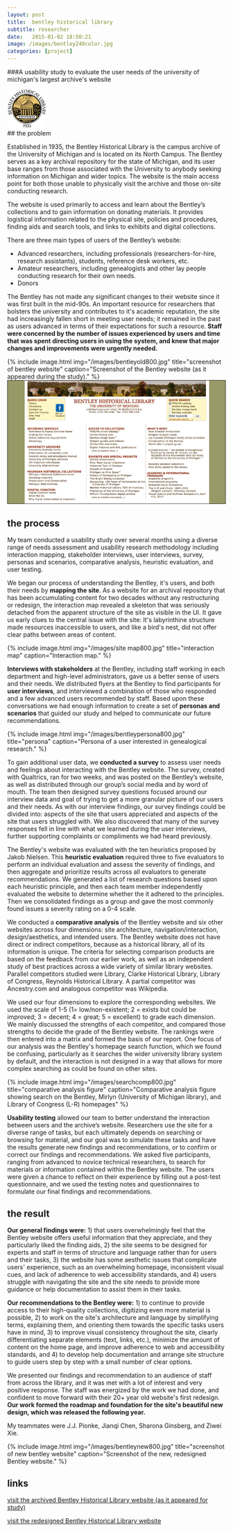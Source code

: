 ```yaml
---
layout: post
title:  bentley historical library
subtitle: researcher
date:   2015-01-02 18:50:21
image: /images/bentley240color.jpg
categories: [project] 
---
```


###A usability study to evaluate the user needs of the university of michigan's largest archive's website

<div class="image-wrapper">
	<img id="first-image" src="/images/bentleylogocolor.png"/>
</div>
## the problem

Established in 1935, the Bentley Historical Library is the campus archive of the University of Michigan and is located on its North Campus. The Bentley serves as a key archival repository for the state of Michigan, and its user base ranges from those associated with the University to anybody seeking information on Michigan and wider topics. The website is the main access point for both those unable to physically visit the archive and those on-site conducting research. 

The website is used primarily to access and learn about the Bentley’s collections and to gain information on donating materials. It provides logistical information related to the physical site, policies and procedures, finding aids and search tools, and links to exhibits and digital collections. 

There are three main types of users of the Bentley’s website:

* Advanced researchers, including professionals (researchers-for-hire, research assistants), students, reference desk workers, etc.
* Amateur researchers, including genealogists and other lay people conducting research for their own needs.
* Donors

The Bentley has not made any significant changes to their website since it was first built in the mid-90s. An important resource for researchers that bolsters the university and contributes to it's academic reputation, the site had increasingly fallen short in meeting user needs; it remained in the past as users advanced in terms of their expectations for such a resource. **Staff were concerned by the number of issues experienced by users and time that was spent directing users in using the system, and knew that major changes and improvements were urgently needed.**

{% include image.html img="/images/bentleyold800.jpg" title="screenshot of bentley website" caption="Screenshot of the Bentley website (as it appeared during the study)." %}
![screenshot of bentley website](/images/bentleyold800.jpg)


## the process

My team conducted a usability study over several months using a diverse range of needs assessment and usability research methodology including interaction mapping, stakeholder interviews, user interviews, survey, personas and scenarios, comparative analysis, heuristic evaluation, and user testing.

We began our process of understanding the Bentley, it's users, and both their needs by **mapping the site**. As a website for an archival repository that has been accumulating content for two decades without any restructuring or redesign, the interaction map revealed a skeleton that was seriously detached from the apparent structure of the site as visible in the UI.  It gave us early clues to the central issue with the site: It's labyrinthine structure made resources inaccessible to users, and like a bird's nest, did not offer clear paths between areas of content.

{% include image.html img="/images/site map800.jpg" title="interaction map" caption="Interaction map." %}

**Interviews with stakeholders** at the Bentley, including staff working in each department and high-level administrators, gave us a better sense of users and their needs. We distributed flyers at the Bentley to find participants for **user interviews**, and interviewed a combination of those who responded and a few advanced users recommended by staff. Based upon these conversations we had enough information to create a set of **personas and scenarios** that guided our study and helped to communicate our future recommendations.

{% include image.html img="/images/bentleypersona800.jpg" title="persona" caption="Persona of a user interested in genealogical research." %}

To gain additional user data, we **conducted a survey** to assess user needs and feelings about interacting with the Bentley website. The survey, created with Qualtrics, ran for two weeks, and was posted on the Bentley’s website, as well as distributed through our group’s social media and by word of mouth. The team then designed survey questions focused around our interview data and goal of trying to get a more granular picture of our users and their needs. As with our interview findings, our survey findings could be divided into: aspects of the site that users appreciated and aspects of the site that users struggled with. We also discovered that many of the survey responses fell in line with what we learned during the user interviews, further supporting complaints or compliments we had heard previously. 

The Bentley's website was evaluated with the ten heuristics proposed by Jakob Nielsen. This **heuristic evaluation** required three to five evaluators to perform an individual evaluation and assess the severity of findings, and then aggregate and prioritize results across all evaluators to generate recommendations. We generated a list of research questions based upon each heuristic principle, and then each team member independently evaluated the website to determine whether the it adhered to the principles. Then we consolidated findings as a group and gave the most commonly found issues a severity rating on a 0-4 scale.

We conducted a **comparative analysis** of the Bentley website and six other websites across four dimensions: site architecture, navigation/interaction, design/aesthetics, and intended users. The Bentley website does not have direct or indirect competitors, because as a historical library, all of its information is unique. The criteria for selecting comparison products are based on the feedback from our earlier work, as well as an independent study of best practices across a wide variety of similar library websites. Parallel competitors studied were Library, Clarke Historical Library, Library of Congress, Reynolds Historical Library. A partial competitor was Ancestry.com and analogous competitor was Wikipedia. 

We used our four dimensions to explore the corresponding websites. We used the scale of 1-5 (1= low/non-existent; 2 = exists but could be improved; 3 = decent; 4 = great; 5 = excellent) to grade each dimension. We mainly discussed the strengths of each competitor, and compared those strengths to decide the grade of the Bentley website. The rankings were then entered into a matrix and formed the basis of our report. One focus of our analysis was the Bentley's homepage search function, which we found be confusing, particularly as it searches the wider university library system by default, and the interaction is not designed in a way that allows for more complex searching as could be found on other sites. 

{% include image.html img="/images/searchcomp800.jpg" title="comparative analysis figure" caption="Comparative analysis figure showing search on the Bentley, Mirlyn (University of Michigan library), and Library of Congress (L-R) homepages" %}

**Usability testing** allowed our team to better understand the interaction between users and the archive’s website. Researchers use the site for a diverse range of tasks, but each ultimately depends on searching or browsing for material, and our goal was to simulate these tasks and have the results generate new findings and recommendations, or to confirm or correct our findings and recommendations. We asked five participants, ranging from advanced to novice technical researchers, to search for materials or information contained within the Bentley website. The users were given a chance to reflect on their experience by filling out a post-test questionnaire, and we used the testing notes and questionnaires to formulate our final findings and recommendations.

## the result

**Our general findings were:** 1) that users overwhelmingly feel that the Bentley website offers useful information that they appreciate, and they particularly liked the finding aids, 2) the site seems to be designed for experts and staff in terms of structure and language rather than for users and their tasks, 3) the website has some aesthetic issues that complicate users' experience, such as an overwhelming homepage, inconsistent visual cues, and lack of adherence to web accessibility standards, and 4) users struggle with navigating the site and the site needs to provide more guidance or help documentation to assist them in their tasks.

**Our recommendations to the Bentley were:** 1) to continue to provide access to their high-quality collections, digitizing even more material is possible, 2) to work on the site's architecture and language by simplifying terms, explaining them, and orienting them towards the specific tasks users have in mind, 3) to improve visual consistency throughout the site, clearly differentiating separate elements (text, links, etc.), minimize the amount of content on the home page, and improve adherence to web and accessibility standards, and 4) to develop help documentation and arrange site structure to guide users step by step with a small number of clear options.

We presented our findings and recommendation to an audience of staff from across the library, and it was met with a lot of interest and very positive response. The staff was energized by the work we had done, and confident to move forward with their 20+ year old website's first redesign. **Our work formed the roadmap and foundation for the site's beautiful new design, which was released the following year.**

My teammates were J.J. Pionke, Jianqi Chen, Sharona Ginsberg, and Ziwei Xie. 

{% include image.html img="/images/bentleynew800.jpg" title="screenshot of new bentley website" caption="Screenshot of the new, redesigned Bentley website." %}

## links

<div class="links">
<p>
	<a href="https://web.archive.org/web/20130423140828/http://bentley.umich.edu/">visit the archived Bentley Historical Library website (as it appeared for study)</a>
</p>
<p>
	<a href="http://bentley.umich.edu/">visit the redesigned Bentley Historical Library website</a>
</p>

</div>




